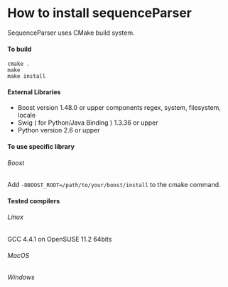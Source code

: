 # How to install sequenceParser

SequenceParser uses CMake build system.

#### To build
```
cmake .
make
make install
```

#### External Libraries
* Boost
version 1.48.0 or upper
components regex, system, filesystem, locale
* Swig ( for Python/Java Binding )
1.3.36 or upper
* Python
version 2.6 or upper

#### To use specific library
###### Boost
Add ```-DBOOST_ROOT=/path/to/your/boost/install``` to the cmake command.

#### Tested compilers
###### Linux
GCC 4.4.1 on OpenSUSE 11.2 64bits
###### MacOS
###### Windows
